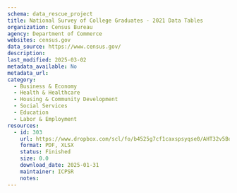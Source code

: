 ```yaml
---
schema: data_rescue_project 
title: National Survey of College Graduates - 2021 Data Tables
organization: Census Bureau
agency: Department of Commerce
websites: census.gov
data_source: https://www.census.gov/
description: 
last_modified: 2025-03-02
metadata_available: No
metadata_url: 
category:
  - Business & Economy 
  - Health & Healthcare 
  - Housing & Community Development 
  - Social Services 
  - Education 
  - Labor & Employment 
resources:
  - id: 303
    url: https://www.dropbox.com/scl/fo/b4525g7cf1caxspsyqse0/AHT32v5BowMGF9DcRQLze8c?rlkey=63i8kdxccbu41vcq2esze9dwi&dl=0
    format: PDF, XLSX
    status: Finished
    size: 0.0
    download_date: 2025-01-31
    maintainer: ICPSR
    notes: 
---
```

